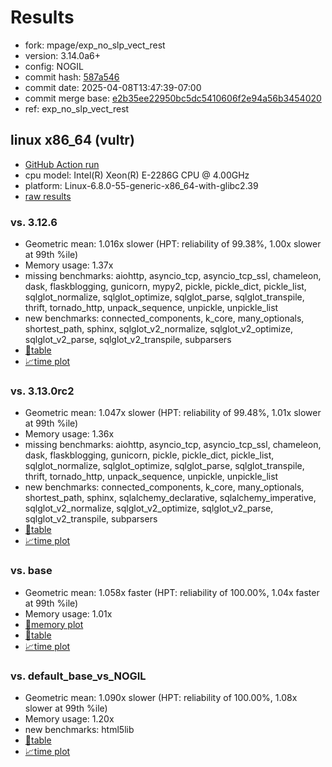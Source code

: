 # Results

- fork: mpage/exp_no_slp_vect_rest
- version: 3.14.0a6+
- config: NOGIL
- commit hash: [587a546](https://github.com/mpage/cpython/commit/587a546)
- commit date: 2025-04-08T13:47:39-07:00
- commit merge base: [e2b35ee22950bc5dc5410606f2e94a56b3454020](https://github.com/python/cpython/commit/e2b35ee22950bc5dc5410606f2e94a56b3454020)
- ref: exp_no_slp_vect_rest

## linux x86_64 (vultr)

- [GitHub Action run](https://github.com/facebookexperimental/free-threading-benchmarking/actions/runs/14343302825)
- cpu model: Intel(R) Xeon(R) E-2286G CPU @ 4.00GHz
- platform: Linux-6.8.0-55-generic-x86_64-with-glibc2.39
- [raw results](bm-20250408-vultr-x86_64-mpage-exp_no_slp_vect_rest-3.14.0a6%2B-587a546.json)

### vs. 3.12.6

- Geometric mean: 1.016x slower (HPT: reliability of 99.38%, 1.00x slower at 99th %ile)
- Memory usage: 1.37x
- missing benchmarks: aiohttp, asyncio_tcp, asyncio_tcp_ssl, chameleon, dask, flaskblogging, gunicorn, mypy2, pickle, pickle_dict, pickle_list, sqlglot_normalize, sqlglot_optimize, sqlglot_parse, sqlglot_transpile, thrift, tornado_http, unpack_sequence, unpickle, unpickle_list
- new benchmarks: connected_components, k_core, many_optionals, shortest_path, sphinx, sqlglot_v2_normalize, sqlglot_v2_optimize, sqlglot_v2_parse, sqlglot_v2_transpile, subparsers
- [📄table](bm-20250408-vultr-x86_64-mpage-exp_no_slp_vect_rest-3.14.0a6%2B-587a546-vs-3.12.6.md)
- [📈time plot](bm-20250408-vultr-x86_64-mpage-exp_no_slp_vect_rest-3.14.0a6%2B-587a546-vs-3.12.6.svg)

### vs. 3.13.0rc2

- Geometric mean: 1.047x slower (HPT: reliability of 99.48%, 1.01x slower at 99th %ile)
- Memory usage: 1.36x
- missing benchmarks: aiohttp, asyncio_tcp, asyncio_tcp_ssl, chameleon, dask, flaskblogging, gunicorn, pickle, pickle_dict, pickle_list, sqlglot_normalize, sqlglot_optimize, sqlglot_parse, sqlglot_transpile, thrift, tornado_http, unpack_sequence, unpickle, unpickle_list
- new benchmarks: connected_components, k_core, many_optionals, shortest_path, sphinx, sqlalchemy_declarative, sqlalchemy_imperative, sqlglot_v2_normalize, sqlglot_v2_optimize, sqlglot_v2_parse, sqlglot_v2_transpile, subparsers
- [📄table](bm-20250408-vultr-x86_64-mpage-exp_no_slp_vect_rest-3.14.0a6%2B-587a546-vs-3.13.0rc2.md)
- [📈time plot](bm-20250408-vultr-x86_64-mpage-exp_no_slp_vect_rest-3.14.0a6%2B-587a546-vs-3.13.0rc2.svg)

### vs. base

- Geometric mean: 1.058x faster (HPT: reliability of 100.00%, 1.04x faster at 99th %ile)
- Memory usage: 1.01x
- [🧠memory plot](bm-20250408-vultr-x86_64-mpage-exp_no_slp_vect_rest-3.14.0a6%2B-587a546-vs-base-mem.svg)
- [📄table](bm-20250408-vultr-x86_64-mpage-exp_no_slp_vect_rest-3.14.0a6%2B-587a546-vs-base.md)
- [📈time plot](bm-20250408-vultr-x86_64-mpage-exp_no_slp_vect_rest-3.14.0a6%2B-587a546-vs-base.svg)

### vs. default_base_vs_NOGIL

- Geometric mean: 1.090x slower (HPT: reliability of 100.00%, 1.08x slower at 99th %ile)
- Memory usage: 1.20x
- new benchmarks: html5lib
- [📄table](bm-20250408-vultr-x86_64-mpage-exp_no_slp_vect_rest-3.14.0a6%2B-587a546-vs-default_base_vs_NOGIL.md)
- [📈time plot](bm-20250408-vultr-x86_64-mpage-exp_no_slp_vect_rest-3.14.0a6%2B-587a546-vs-default_base_vs_NOGIL.svg)

